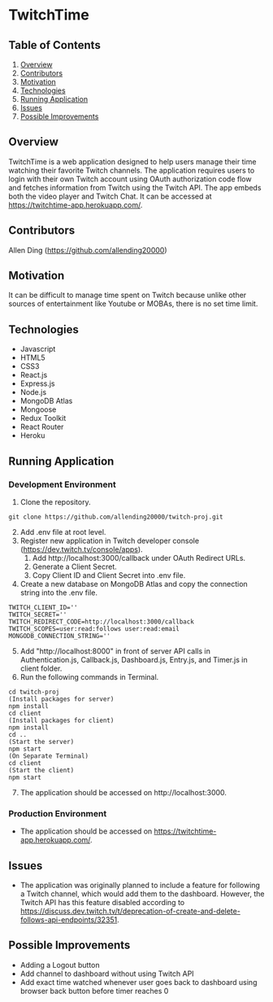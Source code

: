 # TwitchTime
## Table of Contents
1. [Overview](#overview)
2. [Contributors](#contributors)
3. [Motivation](#motivation)
4. [Technologies](#technologies)
5. [Running Application](#running-application)
6. [Issues](#issues)
7. [Possible Improvements](#possible-improvements)

## Overview
TwitchTime is a web application designed to help users manage their time watching their favorite Twitch channels. 
The application requires users to login with their own Twitch account using OAuth authorization code flow and fetches information from
Twitch using the Twitch API. The app embeds both the video player and Twitch Chat. It can be accessed at https://twitchtime-app.herokuapp.com/.

## Contributors
Allen Ding (https://github.com/allending20000)

## Motivation
It can be difficult to manage time spent on Twitch because unlike other sources of entertainment like Youtube or MOBAs, there is no set time limit.

## Technologies
* Javascript
* HTML5
* CSS3
* React.js
* Express.js
* Node.js
* MongoDB Atlas
* Mongoose
* Redux Toolkit
* React Router
* Heroku

## Running Application

### Development Environment

1. Clone the repository.
```
git clone https://github.com/allending20000/twitch-proj.git
```
2. Add .env file at root level.
3. Register new application in Twitch developer console (https://dev.twitch.tv/console/apps).
    1. Add http://localhost:3000/callback under OAuth Redirect URLs.
    2. Generate a Client Secret.
    3. Copy Client ID and Client Secret into .env file.
4. Create a new database on MongoDB Atlas and copy the connection string into the .env file.
```
TWITCH_CLIENT_ID=''
TWITCH_SECRET=''
TWITCH_REDIRECT_CODE=http://localhost:3000/callback
TWITCH_SCOPES=user:read:follows user:read:email
MONGODB_CONNECTION_STRING=''
```
5. Add "http://localhost:8000" in front of server API calls in Authentication.js, Callback.js, Dashboard.js, Entry.js, and Timer.js in client folder.
6. Run the following commands in Terminal.
```
cd twitch-proj
(Install packages for server)
npm install
cd client
(Install packages for client)
npm install
cd ..
(Start the server)
npm start
(On Separate Terminal)
cd client
(Start the client)
npm start
```
7. The application should be accessed on http://localhost:3000.

### Production Environment
* The application should be accessed on https://twitchtime-app.herokuapp.com/.

## Issues
* The application was originally planned to include a feature for following a Twitch channel, which would add them to the dashboard. 
However, the Twitch API has this feature disabled according to https://discuss.dev.twitch.tv/t/deprecation-of-create-and-delete-follows-api-endpoints/32351.

## Possible Improvements
* Adding a Logout button
* Add channel to dashboard without using Twitch API
* Add exact time watched whenever user goes back to dashboard using browser back button before timer reaches 0
